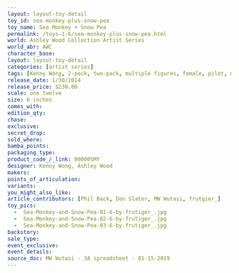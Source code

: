 ```yaml
---
layout: layout-toy-detail 
toy_id: sea-monkey-plus-snow-pea
toy_name: Sea Monkey + Snow Pea
permalink: /toys-1-6/sea-monkey-plus-snow-pea.html
world: Ashley Wood Collection Artist Series
world_abr: AWC
character_base: 
layout: layout-toy-detail
categories: [artist series]
tags: [Kenny Wong, 2-pack, two-pack, multiple figures, female, pilot, mech, yellow, bikini, artist series]
release_date: 1/30/2014
release_price: $230.00 
scale: one twelve
size: 6 inches
comes_with: 
edition_qty: 
chase: 
exclusive: 
secret_drop: 
sold_where: 
bamba_points: 
packaging_type: 
product_code_/_link: 00000SMY
designer: Kenny Wong, Ashley Wood
makers: 
points_of_articulation: 
variants: 
you_might_also_like: 
article_contributors: [Phil Back, Don Slater, MW Wutasi, frutgier_]
toy_pics: 
  -  Sea-Monkey-and-Snow-Pea-01-6-by-frutiger_.jpg
  -  Sea-Monkey-and-Snow-Pea-02-6-by-frutiger_.jpg
  -  Sea-Monkey-and-Snow-Pea-03-6-by-frutiger_.jpg
backstory: 
sale_type: 
event_exclusive: 
event_details: 
source_doc: MW Wutasi - 3A spreadsheet - 01-15-2019
---
```

